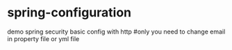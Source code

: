 # spring-configuration
demo spring security basic config with http 
#only you need to change email in property file or yml file 
